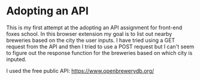 # Adopting an API

This is my first attempt at the adopting an API assignment for front-end foxes school. In this browser extension my goal is to
list out nearby breweries based on the city the user inputs. I have tried using a GET request from the API and then I tried to use
a POST request but I can't seem to figure out the response function for the breweries based on which city is inputed. 

I used the free public API: https://www.openbrewerydb.org/
